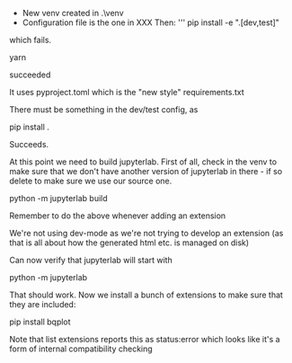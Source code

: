 * New venv created in .\venv
* Configuration file is the one in XXX
Then:
'''
pip install -e ".[dev,test]"

which fails.

yarn

succeeded

It uses pyproject.toml which is the "new style" requirements.txt

There must be something in the dev/test config, as 

pip install .

Succeeds.

At this point we need to build jupyterlab. First of all, check in the venv to
make sure that we don't have another version of jupyterlab in there - if so delete
to make sure we use our source one.

python -m jupyterlab build

Remember to do the above whenever adding an extension

We're not using dev-mode as we're not trying to develop an extension (as that is all about
how the generated html etc. is managed on disk)

Can now verify that jupyterlab will start with

python -m jupyterlab


That should work. Now we install a bunch of extensions to make sure that
they are included:

pip install bqplot

Note that list extensions reports this as status:error which looks like it's a form of internal compatibility checking

